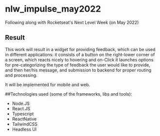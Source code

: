 # nlw_impulse_may2022
Following along with Rocketseat's Next Level Week (on May 2022)

## Result
This work will result in a widget for providing feedback, which can be used in different applications:
it consists of a button on the right-lower corner of a screen, which reacts nicely to hovering and on-Click it
launches options for pre-categorizing the type of feedback the user would like to provide, and then 
her/his message, and submission to backend for proper routing and processing.

It will be implemented for mobile and web.

##Technologies used (some of the frameworks, libs and tools):
- Node.JS
- React.JS
- Typescript
- ReactNative
- TailwindCSS
- Headless UI
